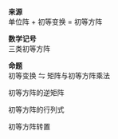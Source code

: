**来源**  
单位阵 $+$ 初等变换 $=$ 初等方阵  
  
**数学记号**  
三类初等方阵  
  
**命题**  
初等变换 $\leftrightharpoons$ 矩阵与初等方阵乘法  
  
初等方阵的逆矩阵  
  
初等方阵的行列式  
  
初等方阵转置  
